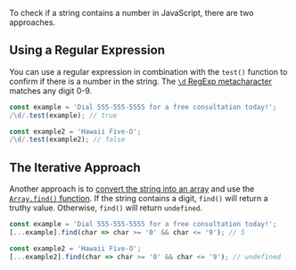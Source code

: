 To check if a string contains a number in JavaScript, there are two approaches.

## Using a Regular Expression

You can use a regular expression in combination with the `test()` function to confirm if there is a number in the string.
The [`\d` RegExp metacharacter](https://www.geeksforgeeks.org/javascript-regexp-d-metacharacter/) matches any digit 0-9.

```javascript
const example = 'Dial 555-555-5555 for a free consultation today!';
/\d/.test(example); // true

const example2 = 'Hawaii Five-O';
/\d/.test(example2); // false
```

## The Iterative Approach

Another approach is to [convert the string into an array](/tutorials/fundamentals/convert-string-to-array) and use the [`Array.find()` function](https://developer.mozilla.org/en-US/docs/Web/JavaScript/Reference/Global_Objects/Array/find).
If the string contains a digit, `find()` will return a truthy value.
Otherwise, `find()` will return `undefined`.

```javascript
const example = 'Dial 555-555-5555 for a free consultation today!';
[...example].find(char => char >= '0' && char <= '9'); // 5

const example2 = 'Hawaii Five-O';
[...example2].find(char => char >= '0' && char <= '9'); // undefined
```